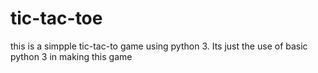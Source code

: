 # tic-tac-toe
this is a simpple tic-tac-to game using python 3.
Its just the use of basic python 3 in making this game
